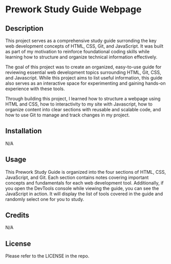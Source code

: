# Prework Study Guide Webpage

## Description

This project serves as a comprehensive study guide surronding the key web development concepts of HTML, CSS, Git, and JavaScript. It was built as part of my motivation to reinforce foundational coding skills while learning how to structure and organize technical information effectively.

The goal of this project was to create an organized, easy-to-use guide for reviewing essential web development topics surrounding HTML, Git, CSS, and Javascript. While this project aims to list useful information, this guide also serves as an interactive space for experimenting and gaining hands-on experience with these tools.

Through building this project, I learned how to structure a webpage using HTML and CSS, how to interactivity to my site with Javascript, how to organize content into clear sections with reusable and scalable code, and how to use Git to manage and track changes in my project.

## Installation

N/A

## Usage

This Prework Study Guide is organized into the four sections of HTML, CSS, JavaScript, and Git. Each section contains notes covering important concepts and fundamentals for each web development tool. Additionally, if you open the DevTools console while viewing the guide, you can see the JavaScript in action. It will display the list of tools covered in the guide and randomly select one for you to study.

## Credits

N/A

## License

Please refer to the LICENSE in the repo.